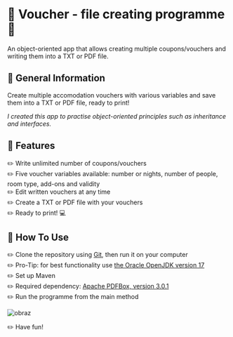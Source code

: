 # :file_folder: Voucher - file creating programme :file_folder:
An object-oriented app that allows creating multiple coupons/vouchers and writing them into a TXT or PDF file.  



## :pencil: General Information

Create multiple accomodation vouchers with various variables and save them into a TXT or PDF file, ready to print!  

*I created this app to practise object-oriented principles such as inheritance and interfaces.*

## :pencil: Features
:pencil2: Write unlimited number of coupons/vouchers   
:pencil2: Five voucher variables available: number or nights, number of people, room type, add-ons and validity  
:pencil2: Edit written vouchers at any time  
:pencil2: Create a TXT or PDF file with your vouchers  
:pencil2: Ready to print! :computer:  

## :pencil: How To Use
:pencil2: Clone the repository using [Git](https://git-scm.com/), then run it on your computer  
:pencil2: Pro-Tip: for best functionality use [the Oracle OpenJDK version 17](https://www.oracle.com/pl/java/technologies/downloads/#java17)  
:pencil2: Set up Maven  
:pencil2: Required dependency: [Apache PDFBox, version 3.0.1](https://mvnrepository.com/artifact/org.apache.pdfbox/pdfbox/3.0.1)  
:pencil2: Run the programme from the main method  

![obraz](https://github.com/AgnieszkaAureliaMarczak/Voucher/assets/139965402/d659f660-eb3d-4d0a-b79a-2e20c083c56c)  


:pencil2: Have fun!







